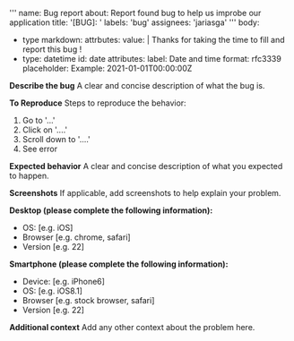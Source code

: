 '''
name: Bug report
about: Report found bug to help us improbe our application
title: '[BUG]: '
labels: 'bug'
assignees: 'jariasga'
'''
body:
 - type markdown:
   attrbutes:
    value: |
     Thanks for taking the time to fill and report this bug !
 - type: datetime
   id: date
   attributes: 
   label: Date and time
   format: rfc3339
   placeholder: Example: 2021-01-01T00:00:00Z
   
**Describe the bug**
A clear and concise description of what the bug is.

**To Reproduce**
Steps to reproduce the behavior:
1. Go to '...'
2. Click on '....'
3. Scroll down to '....'
4. See error

**Expected behavior**
A clear and concise description of what you expected to happen.

**Screenshots**
If applicable, add screenshots to help explain your problem.

**Desktop (please complete the following information):**
 - OS: [e.g. iOS]
 - Browser [e.g. chrome, safari]
 - Version [e.g. 22]

**Smartphone (please complete the following information):**
 - Device: [e.g. iPhone6]
 - OS: [e.g. iOS8.1]
 - Browser [e.g. stock browser, safari]
 - Version [e.g. 22]

**Additional context**
Add any other context about the problem here.

